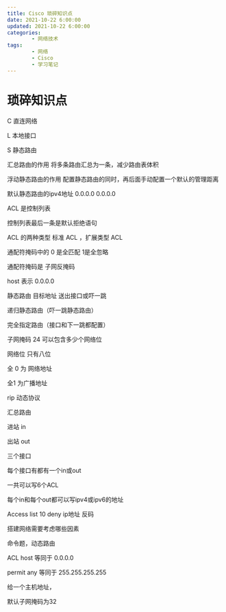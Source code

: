```yaml
---
title: Cisco 琐碎知识点
date: 2021-10-22 6:00:00
updated: 2021-10-22 6:00:00
categories:
        - 网络技术
tags:
        - 网络
        - Cisco
        - 学习笔记
---
```


# 琐碎知识点

C 直连网络

L 本地接口

S 静态路由



汇总路由的作用 将多条路由汇总为一条，减少路由表体积

浮动静态路由的作用 配置静态路由的同时，再后面手动配置一个默认的管理距离



默认静态路由的ipv4地址 0.0.0.0 0.0.0.0

ACL 是控制列表 

控制列表最后一条是默认拒绝语句

ACL 的两种类型 标准 ACL ，扩展类型 ACL 

通配符掩码中的 0 是全匹配 1是全忽略

通配符掩码是 子网反掩码

host 表示 0.0.0.0 

静态路由 目标地址  送出接口或吓一跳

递归静态路由（吓一跳静态路由）

完全指定路由（接口和下一跳都配置）

子网掩码 24 可以包含多少个网络位 

网络位 只有八位 

全 0 为 网络地址

全1 为广播地址



rip 动态协议



汇总路由



进站 in

出站 out



三个接口

每个接口有都有一个in或out

一共可以写6个ACL

每个in和每个out都可以写ipv4或ipv6的地址



Access list 10 deny ip地址 反码



搭建网络需要考虑哪些因素



命令题，动态路由



ACL host 等同于 0.0.0.0



permit any 等同于 255.255.255.255



给一个主机地址，

默认子网掩码为32
